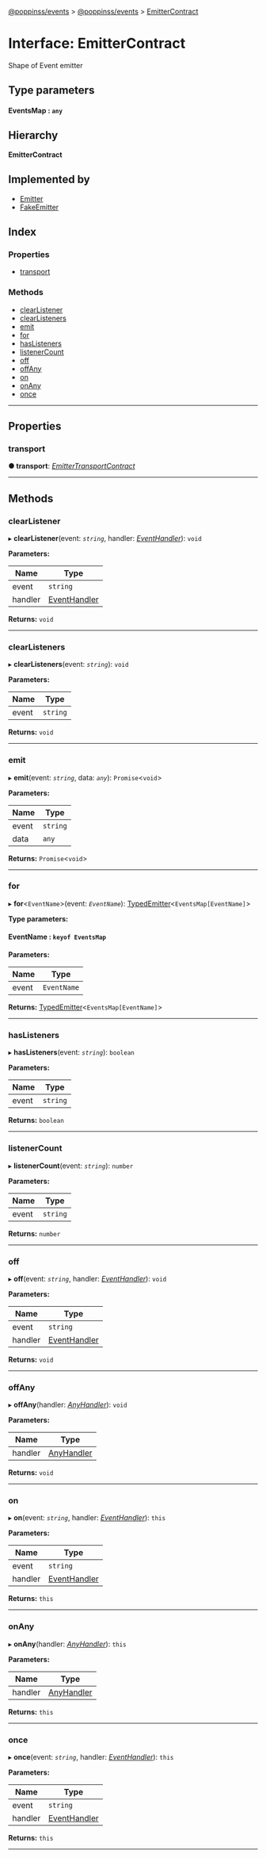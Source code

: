 [@poppinss/events](../README.md) > [@poppinss/events](../modules/_poppinss_events.md) > [EmitterContract](../interfaces/_poppinss_events.emittercontract.md)

# Interface: EmitterContract

Shape of Event emitter

## Type parameters
#### EventsMap :  `any`
## Hierarchy

**EmitterContract**

## Implemented by

* [Emitter](../classes/_poppinss_events.emitter.md)
* [FakeEmitter](../classes/_poppinss_events.fakeemitter.md)

## Index

### Properties

* [transport](_poppinss_events.emittercontract.md#transport)

### Methods

* [clearListener](_poppinss_events.emittercontract.md#clearlistener)
* [clearListeners](_poppinss_events.emittercontract.md#clearlisteners)
* [emit](_poppinss_events.emittercontract.md#emit)
* [for](_poppinss_events.emittercontract.md#for)
* [hasListeners](_poppinss_events.emittercontract.md#haslisteners)
* [listenerCount](_poppinss_events.emittercontract.md#listenercount)
* [off](_poppinss_events.emittercontract.md#off)
* [offAny](_poppinss_events.emittercontract.md#offany)
* [on](_poppinss_events.emittercontract.md#on)
* [onAny](_poppinss_events.emittercontract.md#onany)
* [once](_poppinss_events.emittercontract.md#once)

---

## Properties

<a id="transport"></a>

###  transport

**● transport**: *[EmitterTransportContract](_poppinss_events.emittertransportcontract.md)*

___

## Methods

<a id="clearlistener"></a>

###  clearListener

▸ **clearListener**(event: *`string`*, handler: *[EventHandler](../modules/_poppinss_events.md#eventhandler)*): `void`

**Parameters:**

| Name | Type |
| ------ | ------ |
| event | `string` |
| handler | [EventHandler](../modules/_poppinss_events.md#eventhandler) |

**Returns:** `void`

___
<a id="clearlisteners"></a>

###  clearListeners

▸ **clearListeners**(event: *`string`*): `void`

**Parameters:**

| Name | Type |
| ------ | ------ |
| event | `string` |

**Returns:** `void`

___
<a id="emit"></a>

###  emit

▸ **emit**(event: *`string`*, data: *`any`*): `Promise`<`void`>

**Parameters:**

| Name | Type |
| ------ | ------ |
| event | `string` |
| data | `any` |

**Returns:** `Promise`<`void`>

___
<a id="for"></a>

###  for

▸ **for**<`EventName`>(event: *`EventName`*): [TypedEmitter](_poppinss_events.typedemitter-1.md)<`EventsMap[EventName]`>

**Type parameters:**

#### EventName :  `keyof EventsMap`
**Parameters:**

| Name | Type |
| ------ | ------ |
| event | `EventName` |

**Returns:** [TypedEmitter](_poppinss_events.typedemitter-1.md)<`EventsMap[EventName]`>

___
<a id="haslisteners"></a>

###  hasListeners

▸ **hasListeners**(event: *`string`*): `boolean`

**Parameters:**

| Name | Type |
| ------ | ------ |
| event | `string` |

**Returns:** `boolean`

___
<a id="listenercount"></a>

###  listenerCount

▸ **listenerCount**(event: *`string`*): `number`

**Parameters:**

| Name | Type |
| ------ | ------ |
| event | `string` |

**Returns:** `number`

___
<a id="off"></a>

###  off

▸ **off**(event: *`string`*, handler: *[EventHandler](../modules/_poppinss_events.md#eventhandler)*): `void`

**Parameters:**

| Name | Type |
| ------ | ------ |
| event | `string` |
| handler | [EventHandler](../modules/_poppinss_events.md#eventhandler) |

**Returns:** `void`

___
<a id="offany"></a>

###  offAny

▸ **offAny**(handler: *[AnyHandler](../modules/_poppinss_events.md#anyhandler)*): `void`

**Parameters:**

| Name | Type |
| ------ | ------ |
| handler | [AnyHandler](../modules/_poppinss_events.md#anyhandler) |

**Returns:** `void`

___
<a id="on"></a>

###  on

▸ **on**(event: *`string`*, handler: *[EventHandler](../modules/_poppinss_events.md#eventhandler)*): `this`

**Parameters:**

| Name | Type |
| ------ | ------ |
| event | `string` |
| handler | [EventHandler](../modules/_poppinss_events.md#eventhandler) |

**Returns:** `this`

___
<a id="onany"></a>

###  onAny

▸ **onAny**(handler: *[AnyHandler](../modules/_poppinss_events.md#anyhandler)*): `this`

**Parameters:**

| Name | Type |
| ------ | ------ |
| handler | [AnyHandler](../modules/_poppinss_events.md#anyhandler) |

**Returns:** `this`

___
<a id="once"></a>

###  once

▸ **once**(event: *`string`*, handler: *[EventHandler](../modules/_poppinss_events.md#eventhandler)*): `this`

**Parameters:**

| Name | Type |
| ------ | ------ |
| event | `string` |
| handler | [EventHandler](../modules/_poppinss_events.md#eventhandler) |

**Returns:** `this`

___

